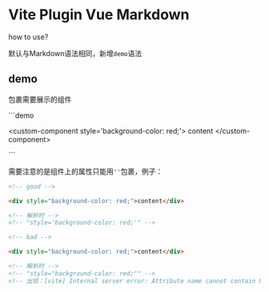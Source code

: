 # Vite Plugin Vue Markdown

how to use?

默认与Markdown语法相同，新增`demo`语法

## demo

包裹需要展示的组件

\`\`\`demo

\<custom-component style='background-color: red;'> content \</custom-component>

\`\`\`

需要注意的是组件上的属性只能用`''`包裹，例子：

```html
<!-- good -->

<div style="background-color: red;">content</div>

<!-- 解析时 -->
<!-- "style='background-color: red;'" -->
```

```html
<!-- bad -->

<div style="background-color: red;">content</div>

<!-- 解析时 -->
<!-- "style="background-color: red;"" -->
<!-- 出现：[vite] Internal server error: Attribute name cannot contain U+0022 ("), U+0027 ('), and U+003C (<) -->
```

